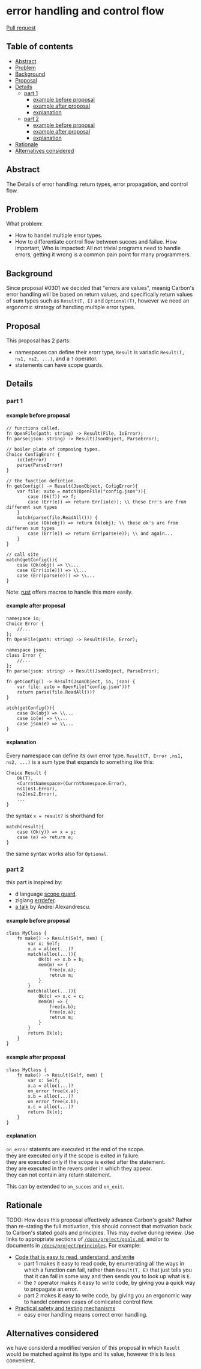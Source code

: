 # error handling and control flow

<!--
Part of the Carbon Language project, under the Apache License v2.0 with LLVM
Exceptions. See /LICENSE for license information.
SPDX-License-Identifier: Apache-2.0 WITH LLVM-exception
-->

[Pull request](https://github.com/carbon-language/carbon-lang/pull/####)

<!-- toc -->

## Table of contents

- [Abstract](#abstract)
- [Problem](#problem)
- [Background](#background)
- [Proposal](#proposal)
- [Details](#details)
    - [part 1](#part-1)
        - [example before proposal](#example-before-proposal)
        - [example after proposal](#example-after-proposal)
        - [explanation](#explanation)
    - [part 2](#part-2)
        - [example before proposal](#example-before-proposal-1)
        - [example after proposal](#example-after-proposal-1)
        - [explanation](#explanation-1)
- [Rationale](#rationale)
- [Alternatives considered](#alternatives-considered)

<!-- tocstop -->

## Abstract

The Details of error handling: return types, error propagation, and control flow.

## Problem

What problem:
-   How to handel multiple error types.
-   How to differentiate control flow between succes and failue.
How important, Who is impacted:
All not trivial programs need to handle errors, getting it wrong is a common pain point for many programmers.

## Background

Since proposal #0301 we decided that "errors are values", meanig Carbon's error handling will be based on return values, and specifically return values of sum types such as `Result(T, E)` and `Optional(T)`, however we need an ergonomic strategy of handling multiple error types.

## Proposal

This proposal has 2 parts:
-   namespaces can define their erorr type, `Result` is variadic `Result(T, ns1, ns2, ...)`, and a `?` operator.
-   statements can have scope guards.

## Details

### part 1

#### example before proposal

```Carbon
// functions called.
fn OpenFile(path: string) -> Result(File, IoError);
fn parse(json: string) -> Result(JsonObject, ParseError);

// boiler plate of composing types.
Choice ConfigErorr {
    io(IoError)
    parse(ParseError)
}

// the function defintion.
fn getConfig() -> Result(JsonObject, CofigError){
    var file: auto = match(OpenFile("config.json")){
        case (Ok(f)) => f;
        case (Err(e)) => return Err(io(e)); \\ these Err's are from different sum types
    }
    match(parse(file.ReadAll())) {
        case (Ok(obj)) => return Ok(obj); \\ these ok's are from differen sum types
        case (Err(e)) => return Err(parse(e)); \\ and again...
    }
}

// call site
match(getConfig()){
    case (Ok(obj)) => \\...
    case (Err(io(e))) => \\...
    case (Err(parse(e))) => \\...
}
```

Note: [rust](https://doc.rust-lang.org/rust-by-example/error/multiple_error_types.html) offers macros to handle this more easily.

#### example after proposal

```Carbon
namespace io;
Choice Error {
    //...
};
fn OpenFile(path: string) -> Result(File, Error);
```

```Carbon
namespace json;
class Error {
    //...
};
fn parse(json: string) -> Result(JsonObject, ParseError);
```

```Carbon
fn getConfig() -> Result(JsonObject, io, json) {
    var file: auto = OpenFile("config.json"))?
    return parse(file.ReadAll())?
}
```

```Carbon
atch(getConfig()){
    case Ok(obj) => \\...
    case io(e) => \\...
    case json(e) => \\...
}
```

#### explanation

Every namespace can define its own error type.
`Result(T, Error ,ns1, ns2, ...)` is a sum type that expands to something like this:

```Carbon
Choice Result {
    Ok(T),
    <CurrntNamespace>(CurrntNamespace.Error),
    ns1(ns1.Error),
    ns2(ns2.Error),
    ...
}
```

the syntax `x = result?` is shorthand for
```Carbon
match(result){
    case (Ok(y)) => x = y;
    case (e) => return e;
}
```

the same syntax works also for `Optional`.

### part 2

this part is inspired by:
- d language [scope guard](https://dlang.org/spec/statement.html#scope-guard-statement).
- ziglang [errdefer](https://ziglang.org/documentation/master/#errdefer).
- [a talk](https://youtu.be/WjTrfoiB0MQ)  by Andrei Alexandrescu.

#### example before proposal

```Carbon
class MyClass {
    fn make() -> Result(Self, mem) {
        var x: Self;
        x.a = alloc(...)?
        match(alloc(...)){
            Ok(b) => x.b = b;
            mem(m) => {
                free(x.a);
                retrun m;
            }
        }
        match(alloc(...)){
            Ok(c) => x.c = c;
            mem(m) => {
                free(x.b);
                free(x.a);
                retrun m;
            }
        }
        return Ok(x);
    }
}
```

#### example after proposal

```Carbon
class MyClass {
    fn make() -> Result(Self, mem) {
        var x: Self;
        x.a = alloc(...)?
        on_error free(x.a);
        x.b = alloc(...)?
        on_error free(x.b);
        x.c = alloc(...)?
        return Ok(x);
    }
}
```

#### explanation

`on_error` statemts are executed at the end of the scope.  
they are executed only if the scope is exited in failure.  
they are executed only if the scope is exited after the statement.  
they are executed in the revers order in which they appear.  
they can not contain any return statement.

This can by extended to `on_succes` and `on_exit`.

## Rationale

TODO: How does this proposal effectively advance Carbon's goals? Rather than
re-stating the full motivation, this should connect that motivation back to
Carbon's stated goals and principles. This may evolve during review. Use links
to appropriate sections of [`/docs/project/goals.md`](/docs/project/goals.md),
and/or to documents in [`/docs/project/principles`](/docs/project/principles).
For example:

-   [Code that is easy to read, understand, and write](/docs/project/goals.md#code-that-is-easy-to-read-understand-and-write)
    -   part 1 makes it easy to read code, by enumerating all the ways in which a function can fail, rather than `Result(T, E)` that just tells you that it can fail in some way and then sends you to look up what is `E`.
    -   the `?` operator makes it easy to write code, by giving you a quick way to propagate an error.
    -   part 2 makes it easy to write code, by giving you an ergonomic way to handel common cases of comlicated control flow.
-   [Practical safety and testing mechanisms](/docs/project/goals.md#practical-safety-and-testing-mechanisms)
    -   easy error handling means correct error handling.

## Alternatives considered

we have considerd a modified version of this proposal in which `Result` would be matched against its type and its value, however this is less convenient.